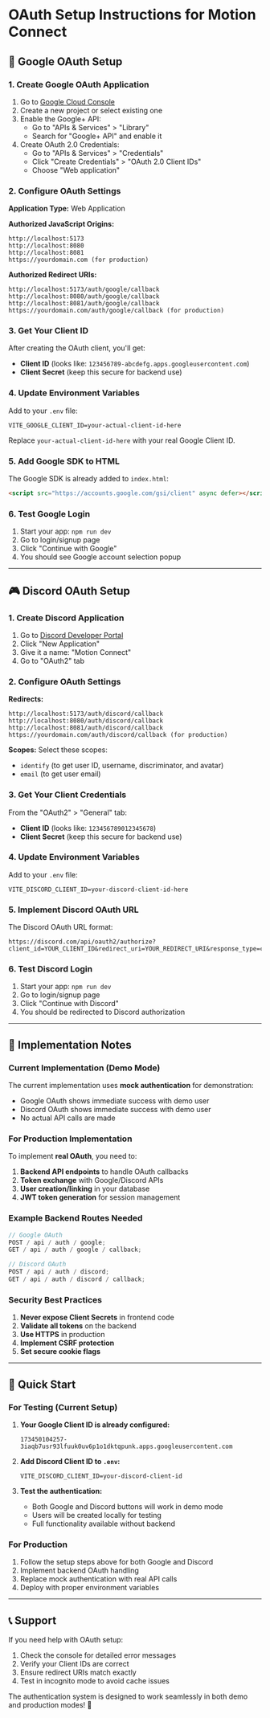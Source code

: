 # OAuth Setup Instructions for Motion Connect

## 🔐 Google OAuth Setup

### 1. Create Google OAuth Application

1. Go to [Google Cloud Console](https://console.cloud.google.com/)
2. Create a new project or select existing one
3. Enable the Google+ API:
   - Go to "APIs & Services" > "Library"
   - Search for "Google+ API" and enable it
4. Create OAuth 2.0 Credentials:
   - Go to "APIs & Services" > "Credentials"
   - Click "Create Credentials" > "OAuth 2.0 Client IDs"
   - Choose "Web application"

### 2. Configure OAuth Settings

**Application Type:** Web Application

**Authorized JavaScript Origins:**

```
http://localhost:5173
http://localhost:8080
http://localhost:8081
https://yourdomain.com (for production)
```

**Authorized Redirect URIs:**

```
http://localhost:5173/auth/google/callback
http://localhost:8080/auth/google/callback
http://localhost:8081/auth/google/callback
https://yourdomain.com/auth/google/callback (for production)
```

### 3. Get Your Client ID

After creating the OAuth client, you'll get:

- **Client ID** (looks like: `123456789-abcdefg.apps.googleusercontent.com`)
- **Client Secret** (keep this secure for backend use)

### 4. Update Environment Variables

Add to your `.env` file:

```env
VITE_GOOGLE_CLIENT_ID=your-actual-client-id-here
```

Replace `your-actual-client-id-here` with your real Google Client ID.

### 5. Add Google SDK to HTML

The Google SDK is already added to `index.html`:

```html
<script src="https://accounts.google.com/gsi/client" async defer></script>
```

### 6. Test Google Login

1. Start your app: `npm run dev`
2. Go to login/signup page
3. Click "Continue with Google"
4. You should see Google account selection popup

---

## 🎮 Discord OAuth Setup

### 1. Create Discord Application

1. Go to [Discord Developer Portal](https://discord.com/developers/applications)
2. Click "New Application"
3. Give it a name: "Motion Connect"
4. Go to "OAuth2" tab

### 2. Configure OAuth Settings

**Redirects:**

```
http://localhost:5173/auth/discord/callback
http://localhost:8080/auth/discord/callback
http://localhost:8081/auth/discord/callback
https://yourdomain.com/auth/discord/callback (for production)
```

**Scopes:** Select these scopes:

- `identify` (to get user ID, username, discriminator, and avatar)
- `email` (to get user email)

### 3. Get Your Client Credentials

From the "OAuth2" > "General" tab:

- **Client ID** (looks like: `123456789012345678`)
- **Client Secret** (keep this secure for backend use)

### 4. Update Environment Variables

Add to your `.env` file:

```env
VITE_DISCORD_CLIENT_ID=your-discord-client-id-here
```

### 5. Implement Discord OAuth URL

The Discord OAuth URL format:

```
https://discord.com/api/oauth2/authorize?client_id=YOUR_CLIENT_ID&redirect_uri=YOUR_REDIRECT_URI&response_type=code&scope=identify%20email
```

### 6. Test Discord Login

1. Start your app: `npm run dev`
2. Go to login/signup page
3. Click "Continue with Discord"
4. You should be redirected to Discord authorization

---

## 🔧 Implementation Notes

### Current Implementation (Demo Mode)

The current implementation uses **mock authentication** for demonstration:

- Google OAuth shows immediate success with demo user
- Discord OAuth shows immediate success with demo user
- No actual API calls are made

### For Production Implementation

To implement **real OAuth**, you need to:

1. **Backend API endpoints** to handle OAuth callbacks
2. **Token exchange** with Google/Discord APIs
3. **User creation/linking** in your database
4. **JWT token generation** for session management

### Example Backend Routes Needed

```javascript
// Google OAuth
POST / api / auth / google;
GET / api / auth / google / callback;

// Discord OAuth
POST / api / auth / discord;
GET / api / auth / discord / callback;
```

### Security Best Practices

1. **Never expose Client Secrets** in frontend code
2. **Validate all tokens** on the backend
3. **Use HTTPS** in production
4. **Implement CSRF protection**
5. **Set secure cookie flags**

---

## 🚀 Quick Start

### For Testing (Current Setup)

1. **Your Google Client ID is already configured:**

   ```
   173450104257-3iaqb7usr93lfuuk0uv6p1o1dktqpunk.apps.googleusercontent.com
   ```

2. **Add Discord Client ID to `.env`:**

   ```env
   VITE_DISCORD_CLIENT_ID=your-discord-client-id
   ```

3. **Test the authentication:**
   - Both Google and Discord buttons will work in demo mode
   - Users will be created locally for testing
   - Full functionality available without backend

### For Production

1. Follow the setup steps above for both Google and Discord
2. Implement backend OAuth handling
3. Replace mock authentication with real API calls
4. Deploy with proper environment variables

---

## 📞 Support

If you need help with OAuth setup:

1. Check the console for detailed error messages
2. Verify your Client IDs are correct
3. Ensure redirect URIs match exactly
4. Test in incognito mode to avoid cache issues

The authentication system is designed to work seamlessly in both demo and production modes! 🎵
